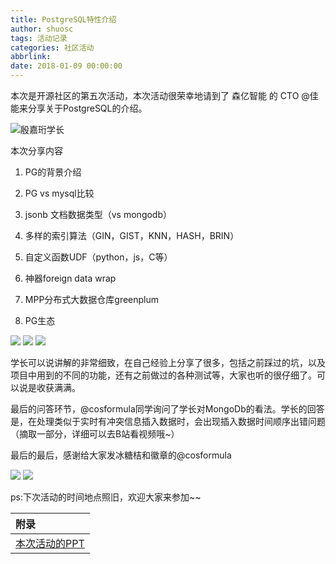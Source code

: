 ```yaml
---
title: PostgreSQL特性介绍
author: shuosc
tags: 活动记录
categories: 社区活动
abbrlink: 
date: 2018-01-09 00:00:00
---
```

本次是开源社区的第五次活动，本次活动很荣幸地请到了 森亿智能 的 CTO @佳能来分享关于PostgreSQL的介绍。

![殷嘉珩学长](https://mmbiz.qpic.cn/mmbiz_jpg/ErNIAficWks18W2zWiceDuWGibtVvQPtUa4bJgQgkTkVUnqIwNVaVTt7lvzNJj716KT4DqQiaYh8RlMOPdG3YHhyBQ/640?wx_fmt=jpeg&tp=webp&wxfrom=5&wx_lazy=1&wx_co=1)

 本次分享内容

1. PG的背景介绍

2. PG vs mysql比较

3. jsonb 文档数据类型（vs mongodb）

4. 多样的索引算法（GIN，GIST，KNN，HASH，BRIN）

5. 自定义函数UDF（python，js，C等）

6. 神器foreign data wrap

7. MPP分布式大数据仓库greenplum

8. PG生态

![](https://mmbiz.qpic.cn/mmbiz_jpg/ErNIAficWks18W2zWiceDuWGibtVvQPtUa4ZvhZmp3icAB7fzDJicHhETnxicgOCWusAX0ickP2GGAII8YGZBiagX5S6pQ/640?wx_fmt=jpeg&tp=webp&wxfrom=5&wx_lazy=1&wx_co=1)
![](https://mmbiz.qpic.cn/mmbiz_jpg/ErNIAficWks18W2zWiceDuWGibtVvQPtUa49AHNibXjE4rylIEtbaJanW2ibicJsWDB2e6rTrP474ic71BdJMZQiaPhV1g/640?wx_fmt=jpeg&tp=webp&wxfrom=5&wx_lazy=1&wx_co=1)
![](http://mmbiz.qpic.cn/mmbiz_jpg/ErNIAficWks18W2zWiceDuWGibtVvQPtUa4yhCf2c8T6XdFZKrPMobw1uSW8gD9Glm33FZOeOlrwdSvHPqElvCjDw/640?wx_fmt=jpeg&tp=webp&wxfrom=5&wx_lazy=1&wx_co=1)



学长可以说讲解的非常细致，在自己经验上分享了很多，包括之前踩过的坑，以及项目中用到的不同的功能，还有之前做过的各种测试等，大家也听的很仔细了。可以说是收获满满。


最后的问答环节，@cosformula同学询问了学长对MongoDb的看法。学长的回答是，在处理类似于实时有冲突信息插入数据时，会出现插入数据时间顺序出错问题（摘取一部分，详细可以去B站看视频哦~）

  

最后的最后，感谢给大家发冰糖桔和徽章的@cosformula

![](http://mmbiz.qpic.cn/mmbiz_jpg/ErNIAficWks18W2zWiceDuWGibtVvQPtUa4SqKIYp3Abcic2OMiaTqXxOVeJ3hDYWM6KhxjAfSSoXK4EJusK39gtGWw/640?wx_fmt=jpeg&tp=webp&wxfrom=5&wx_lazy=1&wx_co=1)
![](http://mmbiz.qpic.cn/mmbiz_jpg/ErNIAficWks18W2zWiceDuWGibtVvQPtUa4b2hmKld9ibeTmsTavXwRNhVU9iciaVpcZp5WvegMQncdtGBaa6iaoCicU1g/640?wx_fmt=jpeg&tp=webp&wxfrom=5&wx_lazy=1&wx_co=1)


ps:下次活动的时间地点照旧，欢迎大家来参加~~

| 附录 |
| :------- |
|[本次活动的PPT](https://github.com/shuopensourcecommunity/meta-OSC/raw/master/activities/2017/winter/week-5/postgresql-shu.pptx)|

